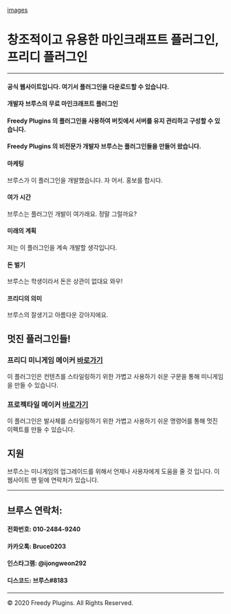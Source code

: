 [images](clouds.jpg)

# 창조적이고 유용한 마인크래프트 플러그인, 프리디 플러그인

***

#### 공식 웹사이트입니다. 여기서 플러그인을 다운로드할 수 있습니다.
#### 개발자 브루스의 무료 마인크래프트 플러그인
#### Freedy Plugins 의 플러그인을 사용하여 버킷에서 서버를 유지 관리하고 구성할 수 있습니다.
#### Freedy Plugins 의 비전문가 개발자 브루스는 플러그인들을 만들어 왔습니다. 

#### 마케팅
브루스가 이 플러그인을 개발했습니다. 자 어서. 홍보를 합시다.

#### 여가 시간
브루스는 플러그인 개발이 여가래요. 정말 그럴까요?

#### 미래의 계획
저는 이 플러그인을 계속 개발할 생각입니다.

#### 돈 벌기
브루스는 학생이라서 돈은 상관이 없대요 와우!

#### 프리디의 의미
브루스의 잘생기고 아름다운 강아지에요.

## 멋진 플러그인들!

### 프리디 미니게임 메이커 [바로가기](./FreedyMinigameMaker)
이 플러그인은 컨텐츠를 스타일링하기 위한 가볍고 사용하기 쉬운 구문을 통해 미니게임을 만들 수 있습니다.

### 프로젝타일 메이커 [바로가기](./ProjectileMaker)
이 플러그인은 발사체를 스타일링하기 위한 가볍고 사용하기 쉬운 명령어를 통해 멋진 이펙트를 만들 수 있습니다.

## 지원
브루스는 미니게임의 업그레이드를 위해서 언제나 사용자에게 도움을 줄 것 입니다. 이 웹사이트 맨 밑에 연락처가 있습니다.

***

## 브루스 연락처:

#### 전화번호: 010-2484-9240
#### 카카오톡: Bruce0203
#### 인스타그램: @ijongweon292
#### 디스코드: 브루스#8183

***

© 2020 Freedy Plugins. All Rights Reserved.

